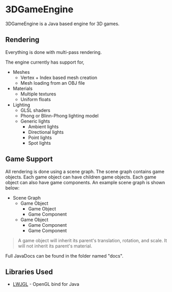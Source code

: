 3DGameEngine
============

3DGameEngine is a Java based engine for 3D games.

Rendering
---------
Everything is done with multi-pass rendering.

The engine currently has support for,

- Meshes
    - Vertex + Index based mesh creation
    - Mesh loading from an OBJ file
- Materials
    - Multiple textures
    - Uniform floats
- Lighting
    - GLSL shaders
    - Phong or Blinn-Phong lighting model
    - Generic lights
        - Ambient lights
        - Directional lights
        - Point lights
        - Spot lights

Game Support
-----------
All rendering is done using a scene graph. The scene graph contains game objects. Each game object can have children game objects. Each game object can also have game components. An example scene graph is shown below:

- Scene Graph
    - Game Object
        - Game Object
        - Game Component
    - Game Object
        - Game Component
        - Game Component

>A game object will inherit its parent's translation, rotation, and scale. It will not inherit its parent's material.

Full JavaDocs can be found in the folder named "docs".

Libraries Used
-----------
* [LWJGL] - OpenGL bind for Java 

[LWJGL]:http://lwjgl.org/